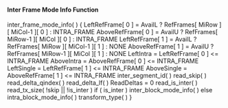#### Inter Frame Mode Info Function

<div class="syntax">
inter_frame_mode_info( ) {
    LeftRefFrame[ 0 ] = AvailL ? RefFrames[ MiRow ][ MiCol-1 ][ 0 ] : INTRA_FRAME
    AboveRefFrame[ 0 ] = AvailU ? RefFrames[ MiRow-1 ][ MiCol ][ 0 ] : INTRA_FRAME
    LeftRefFrame[ 1 ] = AvailL ? RefFrames[ MiRow ][ MiCol-1 ][ 1 ] : NONE
    AboveRefFrame[ 1 ] = AvailU ? RefFrames[ MiRow-1 ][ MiCol ][ 1 ] : NONE
    LeftIntra = LeftRefFrame[ 0 ] <= INTRA_FRAME
    AboveIntra = AboveRefFrame[ 0 ] <= INTRA_FRAME
    LeftSingle = LeftRefFrame[ 1 ] <= INTRA_FRAME
    AboveSingle = AboveRefFrame[ 1 ] <= INTRA_FRAME
    inter_segment_id( )
    read_skip( )
    read_delta_qindex( )
    read_delta_lf( )
    ReadDeltas = 0
    read_is_inter( )
    read_tx_size( !skip || !is_inter )
    if ( is_inter )
        inter_block_mode_info( )
    else
        intra_block_mode_info( )
    transform_type( )
}
</div>
